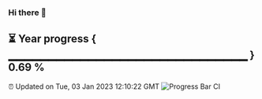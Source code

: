 ### Hi there 👋
⏳ Year progress { ▁▁▁▁▁▁▁▁▁▁▁▁▁▁▁▁▁▁▁▁▁▁▁▁▁▁▁▁▁▁ } 0.69 %
---
⏰ Updated on Tue, 03 Jan 2023 12:10:22 GMT
![Progress Bar CI](https://github.com/Moyi321/Moyi321/workflows/Progress%20Bar%20CI/badge.svg)
